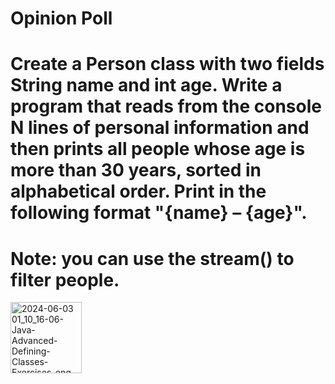 # Opinion Poll
# Create a Person class with two fields String name and int age. Write a program that reads from the console N lines of personal information and then prints all people whose age is more than 30 years, sorted in alphabetical order. Print in the following format "{name} – {age}".
# Note: you can use the stream() to filter people.



<img width="114" alt="2024-06-03 01_10_16-06-Java-Advanced-Defining-Classes-Exercises-eng - Word" src="https://github.com/svetlanasieber/Software-Engineering--Path-SoftUni/assets/135451084/3f9110fe-9e13-4d1b-8613-22c5fd76ef9b">
